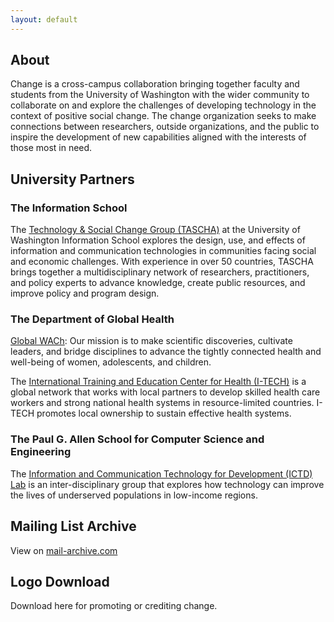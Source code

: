 ```yaml
---
layout: default
---
```


<h2>About</h2>

Change is a cross-campus collaboration bringing together faculty and
students from the University of Washington with the wider community to
collaborate on and explore the challenges of developing technology in
the context of positive social change. The change organization seeks
to make connections between researchers, outside organizations, and
the public to inspire the development of new capabilities aligned with
the interests of those most in need.

<h2>University Partners</h2>
<h3>The Information School</h3>

The <a href="http://tascha.uw.edu/">Technology & Social Change Group
(TASCHA)</a> at the University of Washington Information School
explores the design, use, and effects of information and communication
technologies in communities facing social and economic
challenges. With experience in over 50 countries, TASCHA brings
together a multidisciplinary network of researchers, practitioners,
and policy experts to advance knowledge, create public resources, and
improve policy and program design.

<h3>The Department of Global Health</h3>

<a href="http://depts.washington.edu/gwach/">Global WACh</a>: Our
mission is to make scientific discoveries, cultivate leaders, and
bridge disciplines to advance the tightly connected health and
well-being of women, adolescents, and children.

The <a href="https://www.go2itech.org/">International Training and
Education Center for Health (I-TECH)</a> is a global network that
works with local partners to develop skilled health care workers and
strong national health systems in resource-limited countries. I-TECH
promotes local ownership to sustain effective health systems.

<h3>The Paul G. Allen School for Computer Science and Engineering</h3>

The <a href="http://ictd.cs.washington.edu/">Information and
Communication Technology for Development (ICTD) Lab</a> is an
inter-disciplinary group that explores how technology can improve the
lives of underserved populations in low-income regions.

<h2>Mailing List Archive</h2>

View on <a href="https://www.mail-archive.com/change@change.washington.edu/">mail-archive.com</a>

<h2>Logo Download</h2>

Download here for promoting or crediting change.


